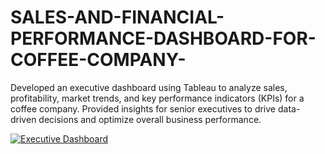 # SALES-AND-FINANCIAL-PERFORMANCE-DASHBOARD-FOR-COFFEE-COMPANY-
Developed an executive dashboard using Tableau to analyze sales, profitability, market trends, and key performance indicators (KPIs) for a coffee company. Provided insights for senior executives to drive data-driven decisions and optimize overall business performance.
<div class='tableauPlaceholder' id='viz1728514538932' style='position: relative'><noscript><a href='#'><img alt='Executive Dashboard ' src='https:&#47;&#47;public.tableau.com&#47;static&#47;images&#47;Ex&#47;ExecutiveDashboard_17126936276210&#47;ExecutiveDashboard&#47;1_rss.png' style='border: none' /></a></noscript><object class='tableauViz'  style='display:none;'><param name='host_url' value='https%3A%2F%2Fpublic.tableau.com%2F' /> <param name='embed_code_version' value='3' /> <param name='path' value='views&#47;ExecutiveDashboard_17126936276210&#47;ExecutiveDashboard?:language=en-US&amp;:embed=true&amp;:sid=&amp;:redirect=auth' /> <param name='toolbar' value='yes' /><param name='static_image' value='https:&#47;&#47;public.tableau.com&#47;static&#47;images&#47;Ex&#47;ExecutiveDashboard_17126936276210&#47;ExecutiveDashboard&#47;1.png' /> <param name='animate_transition' value='yes' /><param name='display_static_image' value='yes' /><param name='display_spinner' value='yes' /><param name='display_overlay' value='yes' /><param name='display_count' value='yes' /><param name='language' value='en-US' /></object></div>                <script type='text/javascript'>                    var divElement = document.getElementById('viz1728514538932');                    var vizElement = divElement.getElementsByTagName('object')[0];                    if ( divElement.offsetWidth > 800 ) { vizElement.style.width='1300px';vizElement.style.height='1527px';} else if ( divElement.offsetWidth > 500 ) { vizElement.style.width='1300px';vizElement.style.height='1527px';} else { vizElement.style.width='100%';vizElement.style.height='2727px';}                     var scriptElement = document.createElement('script');                    scriptElement.src = 'https://public.tableau.com/javascripts/api/viz_v1.js';                    vizElement.parentNode.insertBefore(scriptElement, vizElement);                </script>
